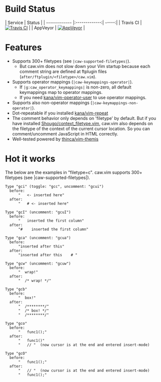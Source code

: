# Build Status

| Service        | Status           |
| ------------- |:-------------:| -----:|
| Travis CI | [![Travis CI](https://travis-ci.org/tyru/caw.vim.svg?branch=master)](https://travis-ci.org/tyru/caw.vim) |
| AppVeyor | [![AppVeyor](https://ci.appveyor.com/api/projects/status/9ewm3btund11qrlp/branch/master?svg=true)](https://ci.appveyor.com/project/tyru/caw.vim/branch/master) |


# Features

* Supports 300+ filetypes (see `|caw-supported-filetypes|`).
  * But caw.vim does not slow down your Vim startup because each comment
    string are defined at ftplugin files (`after/ftplugin/<filetype>/caw.vim`).
* Supports operator mappings (`|caw-keymappings-operator|`).
  * If `|g:caw_operator_keymappings|` is non-zero, all default keymappings map
    to operator mappings.
  * If you need [kana/vim-operator-user](https://github.com/kana/vim-operator-user) to use operator mappings.
* Supports also non-operator mappings (`|caw-keymappings-non-operator|`).
* Dot-repeatable if you installed [kana/vim-repeat](https://github.com/kana/vim-repeat)
* The comment behavior only depends on 'filetype' by default.
  But if you have installed [Shougo/context\_filetype.vim](https://github.com/Shougo/context_filetype.vim), caw.vim also depends on the
  filetype of the context of the current cursor location.
  So you can comment/uncomment JavaScript in HTML correctly.
* Well-tested powered by [thinca/vim-themis](https://github.com/thinca/vim-themis)


# Hot it works

The below are the examples in "filetype=c".
caw.vim supports 300+ filetypes (see |caw-supported-filetypes|).

```
Type "gci" (toggle: "gcc", uncomment: "gcui")
  before:
      "   <- inserted here"
  after:
      "   # <- inserted here"

Type "gcI" (uncomment: "gcuI")
  before:
      "   inserted the first column"
  after:
      "#    inserted the first column"

Type "gca" (uncomment: "gcua")
  before:
      "inserted after this"
  after:
      "inserted after this    # "

Type "gcw" (uncomment: "gcuw")
  before:
      "  wrap!"
  after:
      "  /* wrap! */"

Type "gcb"
  before:
      "  box!"
  after:
      "  /********/"
      "  /* box! */"
      "  /********/"

Type "gco"
  before:
      "   func1();"
  after:
      "   func1()"
      "   // "  (now cursor is at the end and entered insert-mode)

Type "gcO"
  before:
      "   func1();"
  after:
      "   // "  (now cursor is at the end and entered insert-mode)
      "   func1();"
```
